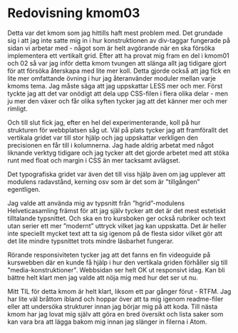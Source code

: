 ---
---
Redovisning kmom03
=========================

Detta var det kmom som jag hittills haft mest problem med. Det grundade sig i att jag inte satte mig in i hur konstruktionen av div-taggar fungerade på sidan vi arbetar med - något som är helt avgörande när en ska försöka implementera ett vertikalt grid. Efter att ha provat mig fram en del i kmom01 och 02 så var jag inför detta kmom tvungen att slänga allt jag tidigare gjort för att försöka återskapa med lite mer koll. Detta gjorde också att jag fick en lite mer omfattande övning i hur jag återanvänder moduler mellan varje kmoms tema. Jag måste säga att jag uppskattar LESS mer och mer. Först tyckte jag att det var onödigt att dela upp CSS-filen i flera olika delar - men ju mer den växer och får olika syften tycker jag att det känner mer och mer rimligt.

Och till slut fick jag, efter en hel del experimenterande, koll på hur strukturen för webbplatsen såg ut. Väl på plats tycker jag att framförallt det vertikala gridet var till stor hjälp och jag uppskattar verkligen den precisionen en får till i kolumnerna. Jag hade aldrig arbetat med något liknande verktyg tidigare och jag tycker att det gjorde arbetet med att stöka runt med float och margin i CSS än mer tacksamt avlägset.

Det typografiska gridet var även det till viss hjälp även om jag upplever att modulens radavstånd, kerning osv som är det som är ”tillgången” egentligen.

Jag valde att använda mig av typsnitt från ”hgrid”-modulens Helveticasamling främst för att jag själv tycker att det är det mest estetiskt tilltalande typsnittet. Och ska en tro kursboken ger också rubriker och text utan serier ett mer ”modernt” uttryck vilket jag kan uppskatta. Det är heller inte speciellt mycket text att ta sig igenom på de flesta sidor vilket gör att det lite mindre typsnittet trots mindre läsbarhet fungerar.

Rörande responsiviteten tycker jag att det fanns en fin videoguide på kurswebben där en kunde få hjälp i hur den vertikala griden förhåller sig till "media-konstruktioner". Webbsidan ser helt OK ut responsivt idag. Kan bli bättre helt klart men jag valde att nöja mig med hur det ser ut nu.

Mitt TIL för detta kmom är helt klart, liksom ett par gånger förut - RTFM. Jag har lite väl bråttom ibland och hoppar över att ta mig igenom readme-filer eller att undersöka strukturer innan jag börjar mig på att koda. Till nästa kmom har jag lovat mig själv att göra en bred översikt och lista saker som kan vara bra att lägga bakom mig innan jag slänger in filerna i Atom.
